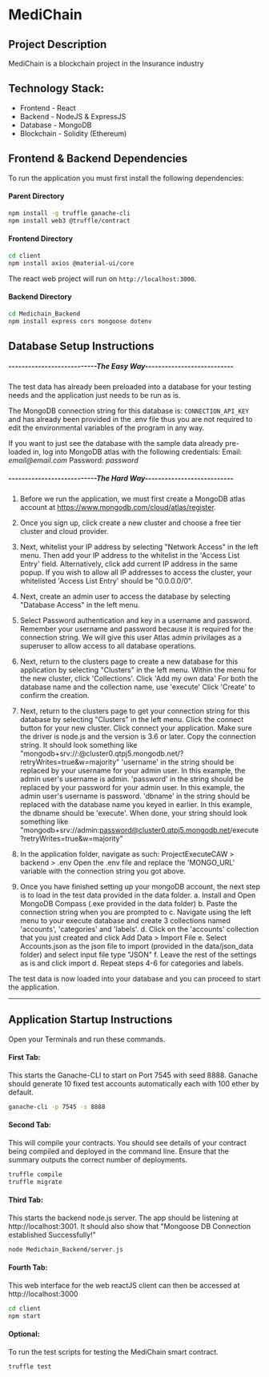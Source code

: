 # MediChain

## Project Description
MediChain is a blockchain project in the Insurance industry

## Technology Stack: 
- Frontend - React 
- Backend - NodeJS & ExpressJS
- Database - MongoDB
- Blockchain - Solidity (Ethereum)

## Frontend & Backend Dependencies
To run the application you must first install the following dependencies:

#### Parent Directory
```sh
npm install -g truffle ganache-cli
npm install web3 @truffle/contract
```

#### Frontend Directory
```sh
cd client
npm install axios @material-ui/core
```
The react web project will run on `http://localhost:3000`.

#### Backend Directory
```sh
cd Medichain_Backend
npm install express cors mongoose dotenv
```

## Database Setup Instructions
##### _---------------------------The Easy Way---------------------------_
The test data has already been preloaded into a database for your testing needs and the application just needs to be run as is.

The MongoDB connection string for this database is: `CONNECTION_API_KEY` and has already been provided in the .env file thus you are not required to edit the environmental variables of the program in any way.

If you want to just see the database with the sample data already pre-loaded in, log into MongoDB atlas with the following credentials:
Email: _email@email.com_
Password: _password_

##### _---------------------------The Hard Way---------------------------_

1. Before we run the application, we must first create a MongoDB atlas account at https://www.mongodb.com/cloud/atlas/register.

2. Once you sign up, click create a new cluster and choose a free tier cluster and cloud provider.

3. Next, whitelist your IP address by selecting "Network Access" in the left menu.
   Then add your IP address to the whitelist in the 'Access List Entry' field.
   Alternatively, click add current IP address in the same popup. If you wish to allow all IP addresses to access the cluster, your whitelisted 'Access List Entry' should be "0.0.0.0/0".

4. Next, create an admin user to access the database by selecting "Database Access" in the left menu.

5. Select Password authentication and key in a username and password.
   Remember your username and password because it is required for the connection string.
   We will give this user Atlas admin privilages as a superuser to allow access to all database operations.

6. Next, return to the clusters page to create a new database for this application by selecting "Clusters" in the left menu.
   Within the menu for the new cluster, click 'Collections'.
   Click 'Add my own data'
   For both the database name and the collection name, use 'execute'
   Click 'Create' to confirm the creation.

7. Next, return to the clusters page to get your connection string for this database by selecting "Clusters" in the left menu.
   Click the connect button for your new cluster.
   Click connect your application.
   Make sure the driver is node.js and the version is 3.6 or later.
   Copy the connection string. It should look something like "mongodb+srv://<username>:<password>@cluster0.qtpj5.mongodb.net/<dbname>?retryWrites=true&w=majority"
   'username' in the string should be replaced by your username for your admin user. In this example, the admin user's username is admin.
   'password' in the string should be replaced by your password for your admin user. In this example, the admin user's username is password.
   'dbname' in the string should be replaced with the database name you keyed in earlier. In this example, the dbname should be 'execute'.
   When done, your string should look something like "mongodb+srv://admin:password@cluster0.qtpj5.mongodb.net/execute?retryWrites=true&w=majority"

8. In the application folder, navigate as such: ProjectExecuteCAW > backend > .env
   Open the .env file and replace the 'MONGO_URL' variable with the connection string you got above.

9. Once you have finished setting up your mongoDB account, the next step is to load in the test data provided in the data folder.
   a. Install and Open MongoDB Compass (.exe provided in the data folder)
   b. Paste the connection string when you are prompted to
   c. Navigate using the left menu to your execute database and create 3 collections named 'accounts', 'categories' and 'labels'.
   d. Click on the 'accounts' collection that you just created and click Add Data > Import File
   e. Select Accounts.json as the json file to import (provided in the data/json_data folder) and select input file type "JSON"
   f. Leave the rest of the settings as is and click import
   d. Repeat steps 4-6 for categories and labels.

The test data is now loaded into your database and you can proceed to start the application.
___________________________________________________________

## Application Startup Instructions
Open your Terminals and run these commands.
#### First Tab:
This starts the Ganache-CLI to start on Port 7545 with seed 8888. Ganache should generate 10 fixed test accounts automatically each with 100 ether by default.
```sh
ganache-cli -p 7545 -s 8888
```

#### Second Tab:
This will compile your contracts. You should see details of your contract being compiled and deployed in the command line. Ensure that the summary outputs the correct number of deployments. 
```sh
truffle compile
truffle migrate
```

#### Third Tab:
This starts the backend node.js server. The app should be listening at http://localhost:3001. It should also show that "Mongoose DB Connection established Successfully!"
```sh
node Medichain_Backend/server.js
```

#### Fourth Tab:
This web interface for the web reactJS client can then be accessed at http://localhost:3000
```sh
cd client
npm start
```

#### Optional:
To run the test scripts for testing the MediChain smart contract.
```sh
truffle test
```
